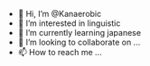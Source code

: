- 👋 Hi, I’m @Kanaerobic
- 👀 I’m interested in linguistic
- 🌱 I’m currently learning japanese
- 💞️ I’m looking to collaborate on ...
- 📫 How to reach me ...

<!---
Kanaerobic/Kanaerobic is a ✨ special ✨ repository because its `README.md` (this file) appears on your GitHub profile.
You can click the Preview link to take a look at your changes.
--->
